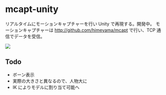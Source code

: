 # mcapt-unity
リアルタイムにモーションキャプチャーを行い Unity で再現する。開発中。
モーションキャプチャーは http://github.com/himeyama/mcapt で行い、TCP 通信でデータを受信。

![](doc/images/markers.gif)

## Todo
- ボーン表示
- 実際の大きさと異なるので、人物大に
- IK によりモデルに割り当て可能へ
